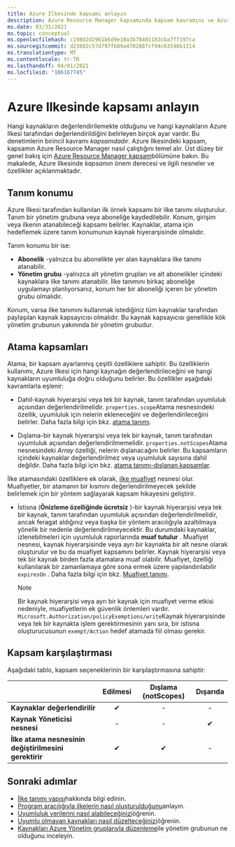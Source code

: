 ```yaml
---
title: Azure Ilkesinde kapsamı anlayın
description: Azure Resource Manager kapsamında kapsam kavramını ve Azure ilkesi 'nin hangi kaynaklarda değerlendirileceğini denetlemek için Azure Ilkesi 'nin nasıl uygulanacağını açıklar.
ms.date: 03/31/2021
ms.topic: conceptual
ms.openlocfilehash: c198d2d2961b6d9e10a3b78481183cba7f7197ca
ms.sourcegitcommit: d23602c57d797fb89a470288fcf94c63546b1314
ms.translationtype: MT
ms.contentlocale: tr-TR
ms.lasthandoff: 04/01/2021
ms.locfileid: "106167745"
---
```

# <a name="understand-scope-in-azure-policy"></a>Azure Ilkesinde kapsamı anlayın

Hangi kaynakların değerlendirilemekte olduğunu ve hangi kaynakların Azure Ilkesi tarafından değerlendirildiğini belirleyen birçok ayar vardır. Bu denetimlerin birincil kavramı _kapsamdadır_. Azure Ilkesindeki kapsam, kapsamın Azure Resource Manager nasıl çalıştığını temel alır. Üst düzey bir genel bakış için [Azure Resource Manager kapsam](../../../azure-resource-manager/management/overview.md#understand-scope)bölümüne bakın.
Bu makalede, Azure Ilkesinde _kapsamın_ önem derecesi ve ilgili nesneler ve özellikler açıklanmaktadır.

## <a name="definition-location"></a>Tanım konumu

Azure Ilkesi tarafından kullanılan ilk örnek kapsamı bir ilke tanımı oluşturulur. Tanım bir yönetim grubuna veya aboneliğe kaydedilebilir. Konum, girişim veya ilkenin atanabileceği kapsamı belirler. Kaynaklar, atama için hedeflemek üzere tanım konumunun kaynak hiyerarşisinde olmalıdır.

Tanım konumu bir ise:

- **Abonelik** -yalnızca bu abonelikte yer alan kaynaklara ilke tanımı atanabilir.
- **Yönetim grubu** -yalnızca alt yönetim grupları ve alt abonelikler içindeki kaynaklara ilke tanımı atanabilir. İlke tanımını birkaç aboneliğe uygulamayı planlıyorsanız, konum her bir aboneliği içeren bir yönetim grubu olmalıdır.

Konum, varsa ilke tanımını kullanmak istediğiniz tüm kaynaklar tarafından paylaşılan kaynak kapsayıcısı olmalıdır. Bu kaynak kapsayıcısı genellikle kök yönetim grubunun yakınında bir yönetim grubudur.

## <a name="assignment-scopes"></a>Atama kapsamları

Atama, bir kapsam ayarlanmış çeşitli özelliklere sahiptir. Bu özelliklerin kullanımı, Azure Ilkesi için hangi kaynağın değerlendirileceğini ve hangi kaynakların uyumluluğa doğru olduğunu belirler. Bu özellikler aşağıdaki kavramlarla eşlenir:

- Dahil-kaynak hiyerarşisi veya tek bir kaynak, tanım tarafından uyumluluk açısından değerlendirilmelidir. `properties.scope`Atama nesnesindeki özellik, uyumluluk için nelerin ekleneceğini ve değerlendirileceğini belirler. Daha fazla bilgi için bkz. [atama tanımı](./assignment-structure.md).

- Dışlama-bir kaynak hiyerarşisi veya tek bir kaynak, tanım tarafından uyumluluk açısından değerlendirilmemelidir. `properties.notScopes`Atama nesnesindeki _Array_ özelliği, nelerin dışlanacağını belirler. Bu kapsamların içindeki kaynaklar değerlendirilmez veya uyumluluk sayısına dahil değildir. Daha fazla bilgi için bkz. [atama tanımı-dışlanan kapsamlar](./assignment-structure.md#excluded-scopes).

İlke atamasındaki özelliklere ek olarak, [ilke muafiyet](./exemption-structure.md) nesnesi olur. Muafiyetler, bir atamanın bir kısmını değerlendirilmeyecek şekilde belirlemek için bir yöntem sağlayarak kapsam hikayesini geliştirir.

- İstisna (**Önizleme özelliğinde ücretsiz** )-bir kaynak hiyerarşisi veya tek bir kaynak, tanım tarafından uyumluluk açısından değerlendirilmelidir, ancak feragat aldığınız veya başka bir yöntem aracılığıyla azaltılmaya yönelik bir nedenle değerlendirilmeyecektir. Bu durumdaki kaynaklar, izlenebilmeleri için uyumluluk raporlarında **muaf tutulur** . Muafiyet nesnesi, kaynak hiyerarşisinde veya ayrı bir kaynakta bir alt nesne olarak oluşturulur ve bu da muafiyet kapsamını belirler. Kaynak hiyerarşisi veya tek bir kaynak birden fazla atamalara muaf olabilir. Muafiyet, özelliği kullanılarak bir zamanlamaya göre sona ermek üzere yapılandırılabilir `expiresOn` . Daha fazla bilgi için bkz. [Muafiyet tanımı](./exemption-structure.md).

  > [!NOTE]
  > Bir kaynak hiyerarşisi veya ayrı bir kaynak için muafiyet verme etkisi nedeniyle, muafiyetlerin ek güvenlik önlemleri vardır. `Microsoft.Authorization/policyExemptions/write`Kaynak hiyerarşisinde veya tek bir kaynakta işlem gerektirmesinin yanı sıra, bir istisna oluşturucusunun `exempt/Action` hedef atamada fiil olması gerekir.

## <a name="scope-comparison"></a>Kapsam karşılaştırması

Aşağıdaki tablo, kapsam seçeneklerinin bir karşılaştırmasına sahiptir:

| | Edilmesi | Dışlama (notScopes) | Dışarıda |
|---|:---:|:---:|:---:|
|**Kaynaklar değerlendirilir** | &#10004; | - | - |
|**Kaynak Yöneticisi nesnesi** | - | - | &#10004; |
|**İlke atama nesnesinin değiştirilmesini gerektirir** | &#10004; | &#10004; | - |

## <a name="next-steps"></a>Sonraki adımlar

- [İlke tanımı yapısı](./definition-structure.md)hakkında bilgi edinin.
- [Program aracılığıyla ilkelerin nasıl oluşturulduğunu](../how-to/programmatically-create.md)anlayın.
- [Uyumluluk verilerini nasıl alabileceğinizi](../how-to/get-compliance-data.md)öğrenin.
- [Uyumlu olmayan kaynakları nasıl düzelteceğinizi](../how-to/remediate-resources.md)öğrenin.
- [Kaynakları Azure Yönetim gruplarıyla düzenleme](../../management-groups/overview.md)ile yönetim grubunun ne olduğunu inceleyin.